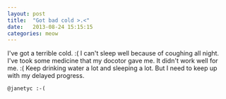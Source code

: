 ```yaml
---
layout: post
title:  "Got bad cold >.<"
date:   2013-08-24 15:15:15
categories: meow
---
```

I've got a terrible cold. :(  I can't sleep well because of coughing all night. I've took some medicine that my docotor gave me. It didn't work well for me. :( Keep drinking water a lot and sleeping a lot. But I need to keep up with my delayed progress.


`@janetyc :-(`

